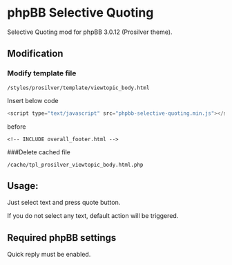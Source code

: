 # phpBB Selective Quoting
Selective Quoting mod for phpBB 3.0.12 (Prosilver theme).

## Modification

### Modify template file
```
/styles/prosilver/template/viewtopic_body.html
```
Insert below code
```javascript
<script type="text/javascript" src="phpbb-selective-quoting.min.js"></script>
```
before
```
<!-- INCLUDE overall_footer.html -->
```
###Delete cached file
```
/cache/tpl_prosilver_viewtopic_body.html.php
```
## Usage:
Just select text and press quote button.

If you do not select any text, default action will be triggered.

## Required phpBB settings
Quick reply must be enabled.
